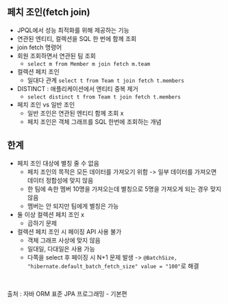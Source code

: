 ## 페치 조인(fetch join)
* JPQL에서 성능 최적화를 위해 제공하는 기능  
* 연관된 엔티티, 컬렉션을 SQL 한 번에 함께 조회  
* join fetch 명령어  
* 회원 조회하면서 연관된 팀 조회  
  * ```select m from Member m join fetch m.team```  
* 컬렉션 페치 조인  
  * 일대다 관계 ```select t from Team t join fetch t.members```  
* DISTINCT : 애플리케이션에서 엔티티 중복 제거  
  * ```select distinct t from Team t join fetch t.members```  
* 페치 조인 vs 일반 조인  
  * 일반 조인은 연관된 엔티티 함께 조회 x  
  * 페치 조인은 객체 그래프를 SQL 한번에 조회하는 개념  

## 한계  
* 페치 조인 대상에 별칭 줄 수 없음  
  * 페치 조인의 목적은 모든 데이터를 가져오기 위함 -> 일부 데이터를 가져오면 데이터 정합성에 맞지 않음  
  * 한 팀에 속한 멤버 10명을 가져오는데 별칭으로 5명을 가져오게 되는 경우 맞지 않음  
  * 멤버는 안 되지만 팀에게 별칭은 가능
* 둘 이상 컬렉션 페치 조인 x  
  * 곱하기 문제
* 컬렉션 페치 조인 시 페이징 API 사용 불가  
  * 객체 그래프 사상에 맞지 않음  
  * 일대일, 다대일은 사용 가능  
  * 다쪽을 select 후 페이징 시 N+1 문제 발생 -> ```@BatchSize, "hibernate.default_batch_fetch_size" value = "100"```로 해결

</br>  

출처 : 자바 ORM 표준 JPA 프로그래밍 - 기본편
